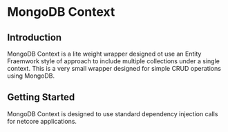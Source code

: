 # MongoDB Context

## Introduction
MongoDB Context is a lite weight wrapper designed ot use an Entity Fraemwork style of approach to include multiple collections
under a single context. This is a very small wrapper designed for simple CRUD operations using MongoDB.

## Getting Started
MongoDB Context is designed to use standard dependency injection calls for netcore applications.


```csharp

```